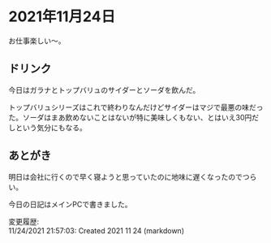 # 2021年11月24日

お仕事楽しい～。

## ドリンク

今日はガラナとトップバリュのサイダーとソーダを飲んだ。

トップバリュシリーズはこれで終わりなんだけどサイダーはマジで最悪の味だった。ソーダはまあ飲めないことはないが特に美味しくもない、とはいえ30円だしという気分にもなる。

## あとがき

明日は会社に行くので早く寝ようと思っていたのに地味に遅くなったのでつらい。

今日の日記はメインPCで書きました。

変更履歴:  
11/24/2021 21:57:03: Created 2021 11 24 (markdown)  

